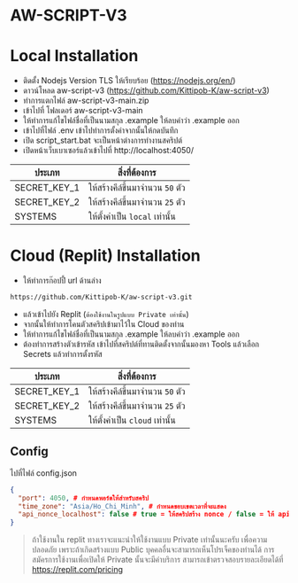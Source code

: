 # AW-SCRIPT-V3
 # Local Installation

 - ติดตั้ง Nodejs Version TLS ให้เรียบร้อย (https://nodejs.org/en/)
 - ดาวน์โหลด aw-script-v3 (https://github.com/Kittipob-K/aw-script-v3)
 - ทำการแตกไฟล์ aw-script-v3-main.zip
 - เข้าไปที่ โฟลเดอร์ aw-script-v3-main
 - ให้ทำการแก้ไขไฟล์ชื่อที่เป็นนามสกุล .example ให้ลบคำว่า .example ออก
 - เข้าไปที่ไฟล์ .env เข้าไปทำการตั้งค่าจากนั้นให้กดบันทึก
 - เปิด script_start.bat จะเป็นหน้าต่างการทำงานสคริปต์
 - เปิดหน้าเว็บเบาเซอร์แล้วเข้าไปที่ http://localhost:4050/

| ประเภท | สิ่งที่ต้องการ |
| ------ | ------ |
| SECRET_KEY_1 | ให้สร้างคีล์ขึ้นมาจำนวน `50` ตัว |
| SECRET_KEY_2 | ให้สร้างคีล์ขึ้นมาจำนวน `25` ตัว |
| SYSTEMS | ให้ตั้งค่าเป็น `local` เท่านั้น |

 # Cloud (Replit) Installation

 - ให้ทำการก๊อปปี้ url ด้านล่าง
 ```sh
https://github.com/Kittipob-K/aw-script-v3.git
```
 - แล้วเข้าไปยัง Replit (`ต้องใช้งานในรูปแบบ Private เท่านั้น`)
 - จากนั้นให้ทำการโคนตัวสคริปเข้ามาไว้ใน Cloud ของท่าน
 - ให้ทำการแก้ไขไฟล์ชื่อที่เป็นนามสกุล .example ให้ลบคำว่า .example ออก
 - ต้องทำการสร้างตัวเข้ารหัส เข้าไปที่สคริปต์ที่ทานติดตั้งจากนั้นมองหา Tools แล้วเลือก Secrets แล้วทำการตั้งรหัส

| ประเภท | สิ่งที่ต้องการ |
| ------ | ------ |
| SECRET_KEY_1 | ให้สร้างคีล์ขึ้นมาจำนวน `50` ตัว |
| SECRET_KEY_2 | ให้สร้างคีล์ขึ้นมาจำนวน `25` ตัว |
| SYSTEMS | ให้ตั้งค่าเป็น `cloud` เท่านั้น |

 ## Config

 ไปที่ไฟล์ config.json

 ```json
 {
   "port": 4050, # กำหนดพอร์ตให้สำหรับสคริป
   "time_zone": "Asia/Ho_Chi_Minh", # กำหนดขอบเขตเวลาที่จะแสดง
   "api_nonce_localhost": false # true = ให้สคริปสร้าง nonce / false = ให้ api-nonce สร้าง nonce (แก้ไข url ใน api-nonce.json ด้วย)
 }
 ```

> ถ้าใช้งานใน replit ทางเราจะแนะนำให้ใช้งานแบบ Private เท่านั้นนะครับ เพื่อความปลอดภัย เพราะถ้าเกิดสร้างแบบ Public บุคคลอื่นจะสามารถเห็นโปรเจ็คของท่านได้ การสมัครการใช้งานเพื่อเปิดให้ Private นั้นจะมีค่าบริการ สามารถเข้าตรวจสอบรายละเอียดได้ที่ https://replit.com/pricing
 